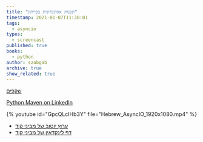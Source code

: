 ```yaml
---
title: "תכנות אסינכרונית בפייתון"
timestamp: 2021-01-07T11:30:01
tags:
  - asyncio
types:
  - screencast
published: true
books:
  - python
author: szabgab
archive: true
show_related: true
---
```



[שקפים](https://code-maven.com/slides/python/async)

[Python Maven on LinkedIn](https://www.linkedin.com/showcase/code-maven-python/)



{% youtube id="GpcQLcIHb3Y" file="Hebrew_AsyncIO_1920x1080.mp4" %}

* [ערוץ יוטוב של מביני קוד](/youtube)
* [דף לינקדאין של מביני קוד](/linkedin)


